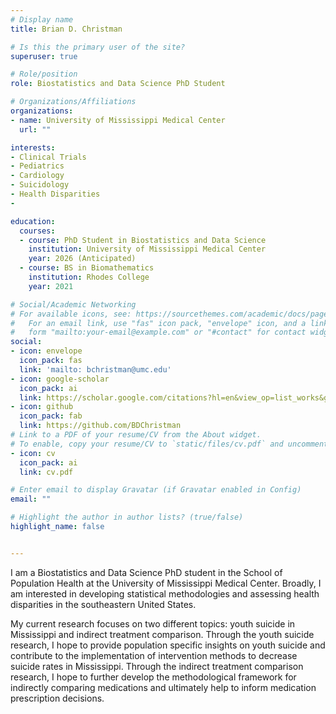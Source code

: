 ```yaml
---
# Display name
title: Brian D. Christman

# Is this the primary user of the site?
superuser: true

# Role/position
role: Biostatistics and Data Science PhD Student 

# Organizations/Affiliations
organizations:
- name: University of Mississippi Medical Center
  url: ""

interests:
- Clinical Trials
- Pediatrics
- Cardiology
- Suicidology
- Health Disparities
- 

education:
  courses:
  - course: PhD Student in Biostatistics and Data Science
    institution: University of Mississippi Medical Center
    year: 2026 (Anticipated)
  - course: BS in Biomathematics
    institution: Rhodes College
    year: 2021

# Social/Academic Networking
# For available icons, see: https://sourcethemes.com/academic/docs/page-builder/#icons
#   For an email link, use "fas" icon pack, "envelope" icon, and a link in the
#   form "mailto:your-email@example.com" or "#contact" for contact widget.
social:
- icon: envelope
  icon_pack: fas
  link: 'mailto: bchristman@umc.edu'
- icon: google-scholar
  icon_pack: ai
  link: https://scholar.google.com/citations?hl=en&view_op=list_works&gmla=AJsN-F6ZIdaHlDDxD3cI2D_hVPFQXqYqd72xx1FpF6a1HqV0JQqXXj95CROhGPnrotxrPswqw81hho5g6-XPX--SW7QaA4D6UMxcsdOR1LoHWP8fzknzJpQ&user=o5gRTLYAAAAJ
- icon: github
  icon_pack: fab
  link: https://github.com/BDChristman
# Link to a PDF of your resume/CV from the About widget.
# To enable, copy your resume/CV to `static/files/cv.pdf` and uncomment the lines below.
- icon: cv
  icon_pack: ai
  link: cv.pdf

# Enter email to display Gravatar (if Gravatar enabled in Config)
email: ""

# Highlight the author in author lists? (true/false)
highlight_name: false


---
```


I am a Biostatistics and Data Science PhD student in the School of Population Health at the University of Mississippi Medical Center. Broadly, I am interested in developing statistical methodologies and assessing health disparities in the southeastern United States.

My current research focuses on two different topics: youth suicide in Mississippi and indirect treatment comparison. Through the youth suicide research, I hope to provide population specific insights on youth suicide and contribute to the implementation of intervention methods to decrease suicide rates in Mississippi. Through the indirect treatment comparison research, I hope to further develop the methodological framework for indirectly comparing medications and ultimately help to inform medication prescription decisions.
